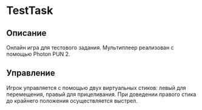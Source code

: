﻿# TestTask
## Описание
Онлайн игра для тестового задания. Мультиплеер реализован с помощью Photon PUN 2.
## Управление
Игрок управляется с помощью двух виртуальных стиков: левый для перемещения, правый для прицеливания. При доведении правого стика до крайнего положения осуществляется выстрел.